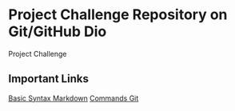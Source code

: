# Project Challenge Repository on Git/GitHub Dio
Project Challenge

## Important Links
[Basic Syntax Markdown](https://www.markdownguide.org/basic-syntax/)
[Commands Git](https://git-scm.com/docs/git#_git_commands)
